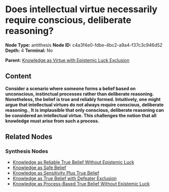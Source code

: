 # Does intellectual virtue necessarily require conscious, deliberate reasoning?

**Node Type:** antithesis
**Node ID:** c4a3f4e0-fdbe-4bc2-a9a4-f37c3c946d52
**Depth:** 4
**Terminal:** No

**Parent:** [Knowledge as Virtue with Epistemic Luck Exclusion](knowledge-as-virtue-with-epistemic-luck-exclusion-synthesis-230c4adf-3706-4c35-9d09-f01247e52334.md)

## Content

**Consider a scenario where someone forms a belief based on unconscious, instinctual processes rather than deliberate reasoning. Nonetheless, the belief is true and reliably formed. Intuitively, one might argue that intellectual virtues do not always require conscious, deliberate reasoning.**, **It is implausible that only conscious, deliberate reasoning can be considered an intellectual virtue. This challenges the notion that all knowledge must arise from such a process.**

## Related Nodes

### Synthesis Nodes

- [Knowledge as Reliable True Belief Without Epistemic Luck](knowledge-as-reliable-true-belief-without-epistemic-luck-synthesis-f1153daa-098b-47c6-b574-5ede33f58351.md)
- [Knowledge as Safe Belief](knowledge-as-safe-belief-synthesis-e2924efb-59c8-4b4f-aab1-c09b1f460ac9.md)
- [Knowledge as Sensitivity Plus True Belief](knowledge-as-sensitivity-plus-true-belief-synthesis-00d1f060-53c0-48e7-ac99-60733b87a15c.md)
- [Knowledge as True Belief with Defeater Exclusion](knowledge-as-true-belief-with-defeater-exclusion-synthesis-bfd2ba74-96c4-4736-95b5-e579035102bf.md)
- [Knowledge as Process-Based True Belief Without Epistemic Luck](knowledge-as-process-based-true-belief-without-epistemic-luck-synthesis-8b17dae5-2b9d-42a3-bad2-ae51b482e47d.md)
